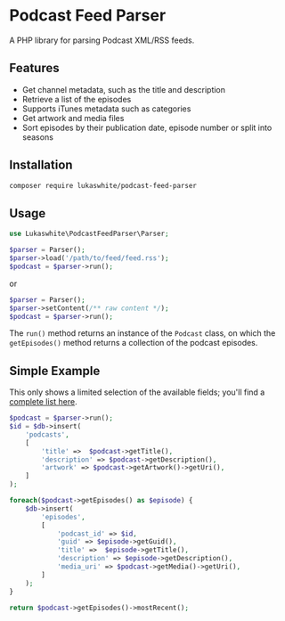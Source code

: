 # Podcast Feed Parser

A PHP library for parsing Podcast XML/RSS feeds.

## Features

* Get channel metadata, such as the title and description
* Retrieve a list of the episodes
* Supports iTunes metadata such as categories
* Get artwork and media files 
* Sort episodes by their publication date, episode number or split into seasons

## Installation

```bash
composer require lukaswhite/podcast-feed-parser
```

## Usage

```php
use Lukaswhite\PodcastFeedParser\Parser;

$parser = Parser();
$parser->load('/path/to/feed/feed.rss');
$podcast = $parser->run();
```

or

```php
$parser = Parser();
$parser->setContent(/** raw content */);
$podcast = $parser->run();
```

The `run()` method returns an instance of the `Podcast` class, on which the `getEpisodes()` method returns a collection of the podcast episodes.

## Simple Example

This only shows a limited selection of the available fields; you'll find a [complete list here](https://htmlpreview.github.io/?https://github.com/lukaswhite/podcast-feed-parser/blob/main/docs/html/classes/Lukaswhite_PodcastFeedParser_Podcast.xhtml).

```php
$podcast = $parser->run();
$id = $db->insert(
    'podcasts',
    [
        'title' =>  $podcast->getTitle(),
        'description' => $podcast->getDescription(),
        'artwork' => $podcast->getArtwork()->getUri(),
    ]
);

foreach($podcast->getEpisodes() as $episode) {
    $db->insert(
        'episodes',
        [
            'podcast_id' => $id,
            'guid' => $episode->getGuid(),
            'title' =>  $episode->getTitle(),
            'description' => $episode->getDescription(),
            'media_uri' => $podcast->getMedia()->getUri(),
        ]
    );
}

return $podcast->getEpisodes()->mostRecent();
``` 
